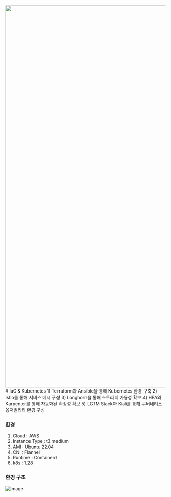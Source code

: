 <img src="https://github.com/user-attachments/assets/f44c77e5-7f92-4cf6-b4e7-f26cf14fe0e2" width="1200">
# IaC & Kubernetes
1) Terraform과 Ansible을 통해 Kubernetes 환경 구축
2) Istio를 통해 서비스 메시 구성
3) Longhorn을 통해 스토리지 가용성 확보
4) HPA와 Karpenter를 통해 자동화된 확장성 확보
5) LGTM Stack과 Kiali를 통해 쿠버네티스 옵저빌리티 환경 구성
   
### 환경
1) Cloud : AWS
2) Instance Type : t3.medium
3) AMI : Ubuntu 22.04
4) CNI : Flannel
5) Runtime : Containerd
6) k8s : 1.28

### 환경 구조
![image](https://github.com/user-attachments/assets/6b840066-e8a9-4fb4-9ed3-22f6e9e69705)
